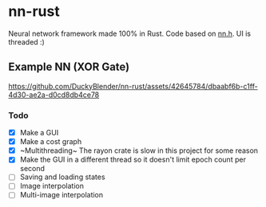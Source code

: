 # nn-rust

Neural network framework made 100% in Rust. Code based on [nn.h](https://github.com/tsoding/nn.h). UI is threaded :)

## Example NN (XOR Gate)

https://github.com/DuckyBlender/nn-rust/assets/42645784/dbaabf6b-c1ff-4d30-ae2a-d0cd8db4ce78


### Todo

- [x] Make a GUI
- [x] Make a cost graph
- [x] ~Multithreading~ The rayon crate is slow in this project for some reason
- [x] Make the GUI in a different thread so it doesn't limit epoch count per second
- [ ] Saving and loading states
- [ ] Image interpolation
- [ ] Multi-image interpolation
